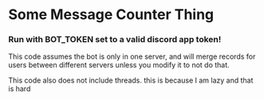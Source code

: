 # Some Message Counter Thing
### Run with BOT_TOKEN set to a valid discord app token!

This code assumes the bot is only in one server, and will
merge records for users between different servers unless
you modify it to not do that.

This code also does not include threads. this is because I am lazy and that is hard